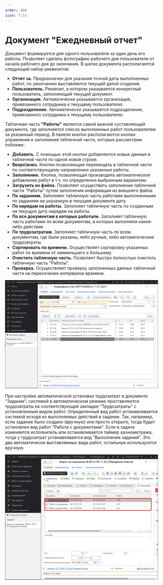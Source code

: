 ```yaml
---
order: 400
icon: file
---
```


# Документ "Ежедневный отчет"

Документ формируется для одного пользователя за один день его работы. Позволяет сделать фотографию рабочего дня пользователя от начала рабочего дня до окончания.
В шапке документа располагаются следующий набор реквизитов:     
- **Отчет за.** Предназначен для указания точной даты выполненных работ, по умолчанию выставляется текущей датой создания.  
- **Пользователь.** Реквизит, в котором указывается конкретный пользователь, заполняющий текущий документ.  
- **Организация.** Автоматически указывается организация, привязанного сотрудника к текущему пользователю.    
- **Подразделение.** Автоматически указывается подразделение, привязанного сотрудника к текущему пользователю.   

Табличная часть **"Работы"** является самой важной составляющей документа, где заполняется список выполненных работ пользователем за указанный период. В панели кнопок располагаются кнопки управления и заполнения табличной части, которые рассмотрим поближе:  

- **Добавить.** С помощью этой кнопки добавляются новые данные в табличной части по одной новой строке.    
- **Вверх\вниз.** Кнопки позволяющие перемещать в табличной части по соответствующему направлению указанные работы.   
- **Заполнение.** Кнопка, позволяющая производить автоматическое добавление работ в т.ч. по определенно выбранным вариантам.       
- **Загрузить из файла.** Позволяет осуществить заполнение табличной части "Работы" путем заполнения информации из внешнего файла.   
- **По заданиям.** Заполняет табличную часть работами выполненными по заданиям на указанную в текущем документе дату.    
- **По нарядам на работы.** Заполняет табличную часть по созданным на текущую дату нарядам на работы.  
- **По все документам в которых работали.** Заполняет табличную часть работами по всем документам, в которых выполняли какие-либо действия.   
- **По трудозатратам.** Заполняет табличную часть по всем документам, где были указаны, либо ручные, либо автоматические трудозатраты.   
- **Сортировать по времени.** Осуществляет сортировку указанных работ по времени от наименьшего к большему.    
- **Очистить табличную часть.** Позволяет быстро полностью очистить табличную часть "Работы".   
- **Проверка.** Осуществляет проверку заполненных данных табличной части на пересечение интервалов времени.   

![01_ДокументЕжедневныйОтчет](static/01_ДокументЕжедневныйОтчет.png)

При настройке автоматической установки трудозатрат в документе "Задание", системой в автоматическом режиме проставляются трудозатраты на соответствующей закладке "Трудозатраты" с установленным видом работ. Определенный вид работ устанавливается системой исходя из выполняемых действий в задание. Так, например, если задание было создано (вручную) или просто открыто, тогда будет установлен вид работ "Работа с документами". Если в задаче изменяется исполнитель или останавливается таймер хронометража, тогда у трудозатрат устанавливается вид "Выполнение заданий". Это два автоматически выставляемых вида работ, остальные используются вручную. 

![02_ДокументЕжедневныйОтчет](static/02_ДокументЕжедневныйОтчет.png)


